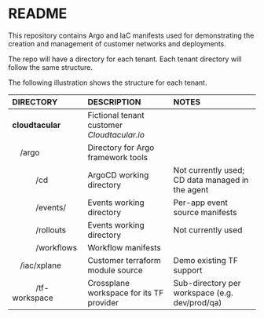 # README
This repository contains Argo and IaC manifests used for demonstrating the creation and management of
customer networks and deployments.

The repo will have a directory for each tenant. Each tenant directory will follow the same structure.

The following illustration shows the structure for each tenant.

| DIRECTORY | DESCRIPTION | NOTES |
| :--- | :--- | :--- |
| **cloudtacular** | Fictional tenant customer *Cloudtacular.io* ||
| &emsp;/argo | Directory for Argo framework tools ||
| &emsp;&emsp;&emsp;/cd | ArgoCD working directory | Not currently used; CD data managed in the agent |
| &emsp;&emsp;&emsp;/events/<app> | Events working directory | Per-app event source manifests |
| &emsp;&emsp;&emsp;/rollouts | Events working directory | Not currently used |
| &emsp;&emsp;&emsp;/workflows | Workflow manifests ||
| &emsp;/iac/xplane | Customer terraform module source | Demo existing TF support |
| &emsp;&emsp;&emsp;/tf-workspace | Crossplane workspace for its TF provider | Sub-directory per workspace (e.g. dev/prod/qa)| 
